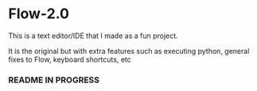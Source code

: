 # Flow-2.0

This is a text editor/IDE that I made as a fun project.

It is the original but with extra features such as executing python, general fixes to Flow, keyboard shortcuts, etc

### README IN PROGRESS ###

